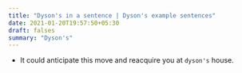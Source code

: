```yaml
---
title: "Dyson's in a sentence | Dyson's example sentences"
date: 2021-01-20T19:57:50+05:30
draft: falses
summary: "Dyson's"
---
```

- It could anticipate this move and reacquire you at `dyson's` house.
                 
